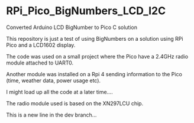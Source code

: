 # RPi_Pico_BigNumbers_LCD_I2C
Converted Arduino LCD BigNumber to Pico C solution

This repository is just a test of using BigNumbers on a solution using RPi Pico and a LCD1602 display.

The code was used on a small project where the Pico have a 2.4GHz radio module attached to UART0.

Another module was installed on a Rpi 4 sending information to the Pico (time, weather data, power usage etc).

I might load up all the code at a later time....

The radio module used is based on the XN297LCU chip.

This is a new line in the dev branch...
